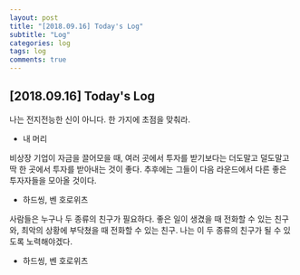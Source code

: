 ```yaml
---
layout: post
title: "[2018.09.16] Today's Log"
subtitle: "Log"
categories: log
tags: log
comments: true
---
```


## [2018.09.16] Today's Log

나는 전지전능한 신이 아니다. 한 가지에 초점을 맞춰라.
- 내 머리

비상장 기업이 자금을 끌어모을 때, 여러 곳에서 투자를 받기보다는 더도말고 덜도말고 딱 한 곳에서 투자를 받아내는 것이 좋다.
추후에는 그들이 다음 라운드에서 다른 좋은 투자자들을 모아올 것이다.
- 하드씽, 벤 호로위츠

사람들은 누구나 두 종류의 친구가 필요하다.
좋은 일이 생겼을 때 전화할 수 있는 친구와, 최악의 상황에 부닥쳤을 때 전화할 수 있는 친구.
나는 이 두 종류의 친구가 될 수 있도록 노력해야겠다.
- 하드씽, 벤 호로위츠